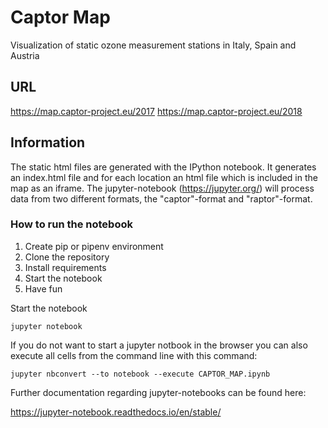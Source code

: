 # Captor Map

Visualization of static ozone measurement stations in Italy, Spain and Austria

## URL
https://map.captor-project.eu/2017
https://map.captor-project.eu/2018

## Information
The static html files are generated with the IPython notebook. It generates an index.html file and for each location an html file which is included in the map as an iframe. The jupyter-notebook (https://jupyter.org/) will process data from two different formats, the "captor"-format and "raptor"-format.

### How to run the notebook
1. Create pip or pipenv environment
2. Clone the repository
3. Install requirements
4. Start the notebook
5. Have fun

Start the notebook
    
    jupyter notebook


If you do not want to start a jupyter notbook in the browser you can also execute all cells from the command line with this command:
    
    jupyter nbconvert --to notebook --execute CAPTOR_MAP.ipynb

Further documentation regarding jupyter-notebooks can be found here:

https://jupyter-notebook.readthedocs.io/en/stable/
